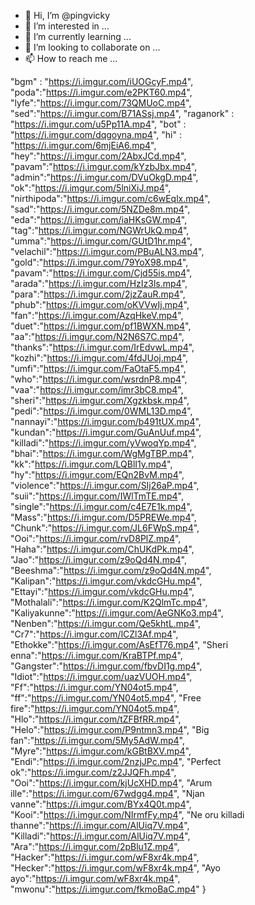 - 👋 Hi, I’m @pingvicky
- 👀 I’m interested in ...
- 🌱 I’m currently learning ...
- 💞️ I’m looking to collaborate on ...
- 📫 How to reach me ...

<!---
pingvicky/pingvicky is a ✨ special ✨ repository because its `README.md` (this file) appears on your GitHub profile.
You can click the Preview link to take a look at your changes.
--->

"bgm" : "https://i.imgur.com/iUOGcyF.mp4",
"poda":"https://i.imgur.com/e2PKT60.mp4",
"lyfe":"https://i.imgur.com/73QMUoC.mp4",
"sed":"https://i.imgur.com/B71ASsj.mp4",
"raganork" : "https://i.imgur.com/u5Pp11A.mp4",
"bot" : "https://i.imgur.com/dqgoyna.mp4",
"hi" : "https://i.imgur.com/6mjEiA6.mp4", 
"hey":"https://i.imgur.com/2AbxJCd.mp4", 
"pavam":"https://i.imgur.com/kYzbJbx.mp4", 
"admin":"https://i.imgur.com/DVuOkgD.mp4", 
"ok":"https://i.imgur.com/5lniXiJ.mp4", 
"nirthipoda":"https://i.imgur.com/c6wEqlx.mp4", 
"sad":"https://i.imgur.com/5NZDe8m.mp4", 
"eda":"https://i.imgur.com/iaHKsGW.mp4", 
"tag":"https://i.imgur.com/NGWrUkQ.mp4", 
"umma":"https://i.imgur.com/GUtD1hr.mp4", 
"velachil":"https://i.imgur.com/PBuALN3.mp4", 
"gold":"https://i.imgur.com/79YoX98.mp4", 
"pavam":"https://i.imgur.com/Cjd55is.mp4", 
"arada":"https://i.imgur.com/HzIz3ls.mp4", 
"para":"https://i.imgur.com/2jzZauR.mp4", 
"phub":"https://i.imgur.com/oKVVwIj.mp4", 
"fan":"https://i.imgur.com/AzqHkeV.mp4", 
"duet":"https://i.imgur.com/pf1BWXN.mp4", 
"aa":"https://i.imgur.com/N2N6S7C.mp4", 
"thanks":"https://i.imgur.com/IrEdvwL.mp4", 
"kozhi":"https://i.imgur.com/4fdJUoj.mp4", 
"umfi":"https://i.imgur.com/FaOtaF5.mp4", 
"who":"https://i.imgur.com/wsrdnP8.mp4", 
"vaa":"https://i.imgur.com/imr3bC8.mp4", 
"sheri":"https://i.imgur.com/Xgzkbsk.mp4", 
"pedi":"https://i.imgur.com/0WML13D.mp4", 
"nannayi":"https://i.imgur.com/b491tUX.mp4", 
"kundan":"https://i.imgur.com/GuAnUuf.mp4", 
"killadi":"https://i.imgur.com/yVwoqYp.mp4", 
"bhai":"https://i.imgur.com/WgMgTBP.mp4", 
"kk":"https://i.imgur.com/LQBlI1y.mp4", 
"hy":"https://i.imgur.com/EQn2BvM.mp4", 
"violence":"https://i.imgur.com/SIj26aP.mp4", 
"suii":"https://i.imgur.com/IWlTmTE.mp4", 
"single":"https://i.imgur.com/c4E7E1k.mp4", 
"Mass":"https://i.imgur.com/D5PREWe.mp4", 
"Chunk":"https://i.imgur.com/JL6FWpS.mp4", 
"Ooi":"https://i.imgur.com/rvD8PlZ.mp4", 
"Haha":"https://i.imgur.com/ChUKdPk.mp4", 
"Jao":"https://i.imgur.com/z9oQd4N.mp4", 
"Beeshma":"https://i.imgur.com/z9oQd4N.mp4", 
"Kalipan":"https://i.imgur.com/vkdcGHu.mp4", 
"Ettayi":"https://i.imgur.com/vkdcGHu.mp4", 
"Mothalali":"https://i.imgur.com/K2QlmTc.mp4", 
"Kaliyakunne":"https://i.imgur.com/AeGNKo3.mp4", 
"Nenben":"https://i.imgur.com/Qe5khtL.mp4", 
"Cr7":"https://i.imgur.com/lCZl3Af.mp4", 
"Ethokke":"https://i.imgur.com/AsEfT76.mp4", 
"Sheri enna":"https://i.imgur.com/KraBTPf.mp4", 
"Gangster":"https://i.imgur.com/fbvDI1g.mp4", 
"Idiot":"https://i.imgur.com/uazVUOH.mp4", 
"Ff":"https://i.imgur.com/YN04ot5.mp4", 
"ff":"https://i.imgur.com/YN04ot5.mp4", 
"Free fire":"https://i.imgur.com/YN04ot5.mp4", 
"Hlo":"https://i.imgur.com/tZFBfRR.mp4", 
"Helo":"https://i.imgur.com/P9ntmn3.mp4", 
"Big fan":"https://i.imgur.com/5My5AdW.mp4", 
"Myre":"https://i.imgur.com/kGBtBXV.mp4", 
"Endi":"https://i.imgur.com/2nzjJPc.mp4", 
"Perfect ok":"https://i.imgur.com/z2JJQFh.mp4", 
"Ooi":"https://i.imgur.com/kjUcXHD.mp4", 
"Arum ille":"https://i.imgur.com/67wdgg4.mp4", 
"Njan vanne":"https://i.imgur.com/BYx4Q0t.mp4", 
"Kooi":"https://i.imgur.com/NIrmfFy.mp4", 
"Ne oru killadi thanne":"https://i.imgur.com/AlUiq7V.mp4", 
"Killadi":"https://i.imgur.com/AlUiq7V.mp4", 
"Ara":"https://i.imgur.com/2pBlu1Z.mp4", 
"Hacker":"https://i.imgur.com/wF8xr4k.mp4", 
"Hecker":"https://i.imgur.com/wF8xr4k.mp4", 
"Ayo ayo":"https://i.imgur.com/wF8xr4k.mp4",
"mwonu":"https://i.imgur.com/fkmoBaC.mp4"
}
